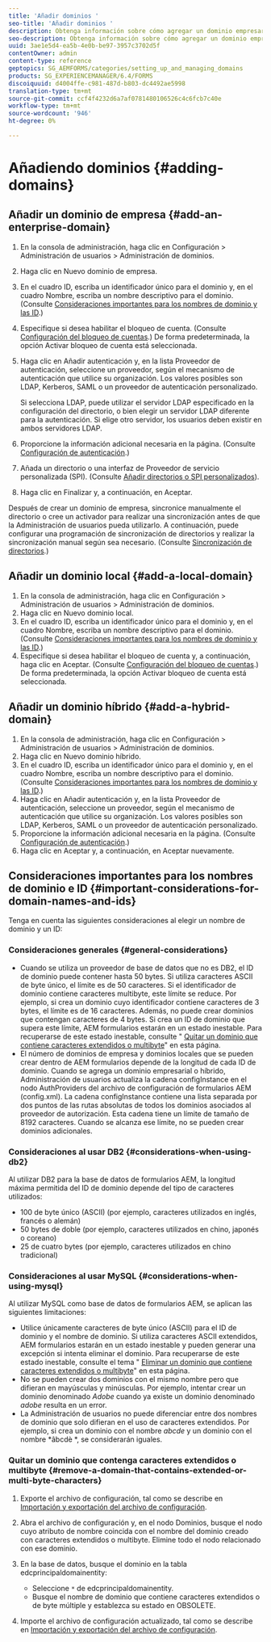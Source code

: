 ```yaml
---
title: 'Añadir dominios '
seo-title: 'Añadir dominios '
description: Obtenga información sobre cómo agregar un dominio empresarial, local o híbrido mediante la configuración de Administración de dominios y consideraciones generales para los nombres de dominio y las ID.
seo-description: Obtenga información sobre cómo agregar un dominio empresarial, local o híbrido mediante la configuración de Administración de dominios y consideraciones generales para los nombres de dominio y las ID.
uuid: 3ae1e5d4-ea5b-4e0b-be97-3957c3702d5f
contentOwner: admin
content-type: reference
geptopics: SG_AEMFORMS/categories/setting_up_and_managing_domains
products: SG_EXPERIENCEMANAGER/6.4/FORMS
discoiquuid: d4004ffe-c981-487d-b803-dc4492ae5998
translation-type: tm+mt
source-git-commit: ccf4f4232d6a7af0781480106526c4c6fcb7c40e
workflow-type: tm+mt
source-wordcount: '946'
ht-degree: 0%

---
```



# Añadiendo dominios {#adding-domains}

## Añadir un dominio de empresa {#add-an-enterprise-domain}

1. En la consola de administración, haga clic en Configuración > Administración de usuarios > Administración de dominios.
1. Haga clic en Nuevo dominio de empresa.
1. En el cuadro ID, escriba un identificador único para el dominio y, en el cuadro Nombre, escriba un nombre descriptivo para el dominio. (Consulte [Consideraciones importantes para los nombres de dominio y las ID](adding-domains.md#important-considerations-for-domain-names-and-ids).)
1. Especifique si desea habilitar el bloqueo de cuenta. (Consulte [Configuración del bloqueo de cuentas](/help/forms/using/admin-help/configure-account-locking-settings.md#configure-account-locking-settings).) De forma predeterminada, la opción Activar bloqueo de cuenta está seleccionada.
1. Haga clic en Añadir autenticación y, en la lista Proveedor de autenticación, seleccione un proveedor, según el mecanismo de autenticación que utilice su organización. Los valores posibles son LDAP, Kerberos, SAML o un proveedor de autenticación personalizado.

   Si selecciona LDAP, puede utilizar el servidor LDAP especificado en la configuración del directorio, o bien elegir un servidor LDAP diferente para la autenticación. Si elige otro servidor, los usuarios deben existir en ambos servidores LDAP.

1. Proporcione la información adicional necesaria en la página. (Consulte [Configuración de autenticación](/help/forms/using/admin-help/configuring-authentication-providers.md#authentication-settings).)
1. Añada un directorio o una interfaz de Proveedor de servicio personalizada (SPI). (Consulte [Añadir directorios o SPI personalizados](/help/forms/using/admin-help/configuring-directories.md#adding-directories-or-custom-spis)).
1. Haga clic en Finalizar y, a continuación, en Aceptar.

Después de crear un dominio de empresa, sincronice manualmente el directorio o cree un activador para realizar una sincronización antes de que la Administración de usuarios pueda utilizarlo. A continuación, puede configurar una programación de sincronización de directorios y realizar la sincronización manual según sea necesario. (Consulte [Sincronización de directorios](/help/forms/using/admin-help/synchronizing-directories.md#synchronizing-directories).)

## Añadir un dominio local {#add-a-local-domain}

1. En la consola de administración, haga clic en Configuración > Administración de usuarios > Administración de dominios.
1. Haga clic en Nuevo dominio local.
1. En el cuadro ID, escriba un identificador único para el dominio y, en el cuadro Nombre, escriba un nombre descriptivo para el dominio. (Consulte [Consideraciones importantes para los nombres de dominio y las ID](adding-domains.md#important-considerations-for-domain-names-and-ids).)
1. Especifique si desea habilitar el bloqueo de cuenta y, a continuación, haga clic en Aceptar. (Consulte [Configuración del bloqueo de cuentas](/help/forms/using/admin-help/configure-account-locking-settings.md#configure-account-locking-settings).) De forma predeterminada, la opción Activar bloqueo de cuenta está seleccionada.

## Añadir un dominio híbrido {#add-a-hybrid-domain}

1. En la consola de administración, haga clic en Configuración > Administración de usuarios > Administración de dominios.
1. Haga clic en Nuevo dominio híbrido.
1. En el cuadro ID, escriba un identificador único para el dominio y, en el cuadro Nombre, escriba un nombre descriptivo para el dominio. (Consulte [Consideraciones importantes para los nombres de dominio y las ID](adding-domains.md#important-considerations-for-domain-names-and-ids).)
1. Haga clic en Añadir autenticación y, en la lista Proveedor de autenticación, seleccione un proveedor, según el mecanismo de autenticación que utilice su organización. Los valores posibles son LDAP, Kerberos, SAML o un proveedor de autenticación personalizado.
1. Proporcione la información adicional necesaria en la página. (Consulte [Configuración de autenticación](/help/forms/using/admin-help/configuring-authentication-providers.md#authentication-settings).)
1. Haga clic en Aceptar y, a continuación, en Aceptar nuevamente.

## Consideraciones importantes para los nombres de dominio e ID {#important-considerations-for-domain-names-and-ids}

Tenga en cuenta las siguientes consideraciones al elegir un nombre de dominio y un ID:

### Consideraciones generales {#general-considerations}

* Cuando se utiliza un proveedor de base de datos que no es DB2, el ID de dominio puede contener hasta 50 bytes. Si utiliza caracteres ASCII de byte único, el límite es de 50 caracteres. Si el identificador de dominio contiene caracteres multibyte, este límite se reduce. Por ejemplo, si crea un dominio cuyo identificador contiene caracteres de 3 bytes, el límite es de 16 caracteres. Además, no puede crear dominios que contengan caracteres de 4 bytes. Si crea un ID de dominio que supera este límite, AEM formularios estarán en un estado inestable. Para recuperarse de este estado inestable, consulte &quot; [Quitar un dominio que contiene caracteres extendidos o multibyte](adding-domains.md#remove-a-domain-that-contains-extended-or-multi-byte-characters)&quot; en esta página.
* El número de dominios de empresa y dominios locales que se pueden crear dentro de AEM formularios depende de la longitud de cada ID de dominio. Cuando se agrega un dominio empresarial o híbrido, Administración de usuarios actualiza la cadena configInstance en el nodo AuthProviders del archivo de configuración de formularios AEM (config.xml). La cadena configInstance contiene una lista separada por dos puntos de las rutas absolutas de todos los dominios asociados al proveedor de autorización. Esta cadena tiene un límite de tamaño de 8192 caracteres. Cuando se alcanza ese límite, no se pueden crear dominios adicionales.

### Consideraciones al usar DB2 {#considerations-when-using-db2}

Al utilizar DB2 para la base de datos de formularios AEM, la longitud máxima permitida del ID de dominio depende del tipo de caracteres utilizados:

* 100 de byte único (ASCII) (por ejemplo, caracteres utilizados en inglés, francés o alemán)
* 50 bytes de doble (por ejemplo, caracteres utilizados en chino, japonés o coreano)
* 25 de cuatro bytes (por ejemplo, caracteres utilizados en chino tradicional)

### Consideraciones al usar MySQL {#considerations-when-using-mysql}

Al utilizar MySQL como base de datos de formularios AEM, se aplican las siguientes limitaciones:

* Utilice únicamente caracteres de byte único (ASCII) para el ID de dominio y el nombre de dominio. Si utiliza caracteres ASCII extendidos, AEM formularios estarán en un estado inestable y pueden generar una excepción si intenta eliminar el dominio. Para recuperarse de este estado inestable, consulte el tema &quot; [Eliminar un dominio que contiene caracteres extendidos o multibyte](adding-domains.md#remove-a-domain-that-contains-extended-or-multi-byte-characters)&quot; en esta página.
* No se pueden crear dos dominios con el mismo nombre pero que difieran en mayúsculas y minúsculas. Por ejemplo, intentar crear un dominio denominado *Adobe* cuando ya existe un dominio denominado *adobe* resulta en un error.
* La Administración de usuarios no puede diferenciar entre dos nombres de dominio que solo difieran en el uso de caracteres extendidos. Por ejemplo, si crea un dominio con el nombre *abcde* y un dominio con el nombre *âbcdè *, se considerarán iguales.

### Quitar un dominio que contenga caracteres extendidos o multibyte {#remove-a-domain-that-contains-extended-or-multi-byte-characters}

1. Exporte el archivo de configuración, tal como se describe en [Importación y exportación del archivo de configuración](/help/forms/using/admin-help/importing-exporting-configuration-file.md#importing-and-exporting-the-configuration-file).
1. Abra el archivo de configuración y, en el nodo Dominios, busque el nodo cuyo atributo de nombre coincida con el nombre del dominio creado con caracteres extendidos o multibyte. Elimine todo el nodo relacionado con ese dominio.
1. En la base de datos, busque el dominio en la tabla edcprincipaldomainentity:

   * Seleccione `*` de edcprincipaldomainentity.
   * Busque el nombre de dominio que contiene caracteres extendidos o de byte múltiple y establezca su estado en OBSOLETE.

1. Importe el archivo de configuración actualizado, tal como se describe en [Importación y exportación del archivo de configuración](/help/forms/using/admin-help/importing-exporting-configuration-file.md#importing-and-exporting-the-configuration-file).

